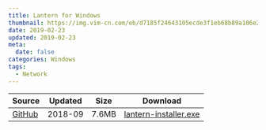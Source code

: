 ```yaml
---
title: Lantern for Windows
thumbnail: https://img.vim-cn.com/eb/d7185f24643105ecde3f1eb68b89a106e2cad4.png
date: 2019-02-23
updated: 2019-02-23
meta:
  date: false
categories: Windows
tags:
  - Network
---
```



| Source | Updated | Size | Download |
| ------ | ------- | -------- | -------- |
| <div class="safe">[GitHub](https://github.com/getlantern/download/wiki)</div> | 2018-09 | 7.6MB | [lantern-installer.exe](https://raw.githubusercontent.com/getlantern/lantern-binaries/master/lantern-installer.exe) |
